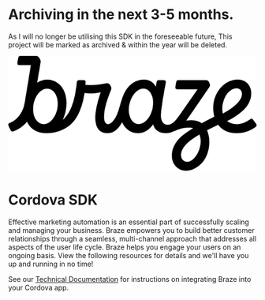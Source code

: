 # Archiving in the next 3-5 months.
As I will no longer be utilising this SDK in the foreseeable future, This project will be marked as archived & within the year will be deleted.

![Braze Logo](https://github.com/Appboy/appboy-cordova-sdk/blob/master/braze-logo.png)

# Cordova SDK

Effective marketing automation is an essential part of successfully scaling and managing your business. Braze empowers you to build better customer relationships through a seamless, multi-channel approach that addresses all aspects of the user life cycle. Braze helps you engage your users on an ongoing basis. View the following resources for details and we'll have you up and running in no time!

See our [Technical Documentation](http://documentation.braze.com "Braze Technical Documentation") for instructions on integrating Braze into your Cordova app.
